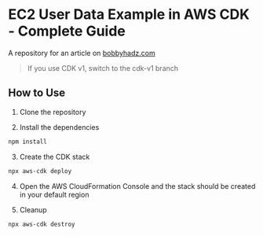 # EC2 User Data Example in AWS CDK - Complete Guide

A repository for an article on
[bobbyhadz.com](https://bobbyhadz.com/blog/aws-cdk-ec2-instance-example)

> If you use CDK v1, switch to the cdk-v1 branch

## How to Use

1. Clone the repository

2. Install the dependencies

```bash
npm install
```

3. Create the CDK stack

```bash
npx aws-cdk deploy
```

4. Open the AWS CloudFormation Console and the stack should be created in your
   default region

5. Cleanup

```bash
npx aws-cdk destroy
```
